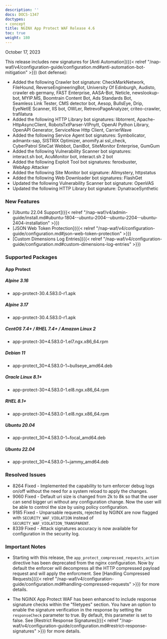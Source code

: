 ```yaml
---
description: ''
docs: DOCS-1347
doctypes:
- concept
title: NGINX App Protect WAF Release 4.6
toc: true
weight: 180
---
```


October 17, 2023

This release includes new signatures for [Anti Automation]({{< relref "/nap-waf/v4/configuration-guide/configuration.md#anti-automation-bot-mitigation" >}}) (bot defense):

- Added the following Crawler bot signature: CheckMarkNetwork, FileHound, ReverseEngineeringBot, University Of Edinburgh, Audisto, crawler eb germany, FAST Enterprise, AASA-Bot, Neticle, newslookup-bot, MYIP.MS, Boomtrain Content Bot, Ads Standards Bot, Seamless Link Tester, CMS detector bot, Aesop, BullsEye, Drip, EyeNetIE Scanner, IIS bot, OWLer, RetrevoPageAnalyzer, criteo-crawler, trafilatura
- Added the following HTTP Library bot signatures: libtorrent, Apache-HttpAsyncClient, RobotsTxtParser-VIPnytt, OpenAI Python Library, OpenAPI Generator, ServiceNow Http Client, CarrierWave
- Added the following Service Agent bot signatures: Symbolicator, admantx-sap, SISTRIX Optimizer, anomify.ai ssl_check, CyberPatrol SiteCat Webbot, DaniBot, SiteMonitor Enterprise, GumGum
- Added the following Vulnerability Scanner bot signatures: interact.sh bot, AcuMonitor bot, interact.sh 2 bot 
- Added the following Exploit Tool bot signatures: feroxbuster, WebApp Attacker 
- Added the following Site Monitor bot signature: Allmystery, httpstatus
- Added the following Web Downloader bot signatures: FlashGet
- Updated the following Vulnerability Scanner bot signature: OpenVAS
- Updated the following HTTP Library bot signature: DynatraceSynthetic


### New Features

- [Ubuntu 22.04 Support]({{< relref "/nap-waf/v4/admin-guide/install.md#ubuntu-1804--ubuntu-2004--ubuntu-2204--ubuntu-2404-installation" >}}) 
- [JSON Web Token Protection]({{< relref "/nap-waf/v4/configuration-guide/configuration.md#json-web-token-protection" >}})
- [Custom Dimensions Log Entries]({{< relref "/nap-waf/v4/configuration-guide/configuration.md#custom-dimensions-log-entries" >}})


### Supported Packages

#### App Protect

##### Alpine 3.16

- app-protect-30.4.583.0-r1.apk

##### Alpine 3.17

- app-protect-30.4.583.0-r1.apk

##### CentOS 7.4+ / RHEL 7.4+ / Amazon Linux 2

- app-protect-30+4.583.0-1.el7.ngx.x86_64.rpm

##### Debian 11

- app-protect_30+4.583.0-1~bullseye_amd64.deb

##### Oracle Linux 8.1+

- app-protect-30+4.583.0-1.el8.ngx.x86_64.rpm

##### RHEL 8.1+

- app-protect-30+4.583.0-1.el8.ngx.x86_64.rpm

##### Ubuntu 20.04

- app-protect_30+4.583.0-1~focal_amd64.deb

##### Ubuntu 22.04

- app-protect_30+4.583.0-1~jammy_amd64.deb


### Resolved Issues

- 8264 Fixed - Implemented the capability to turn enforcer debug logs on/off without the need for a system reload to apply the changes.
- 9060 Fixed - Default uri size is changed from 2k to 8k so that the user can send bigger uri without any configuration change. Now the user will be able to control the size by using policy configuration.
- 9185 Fixed - Unparsable requests, rejected by NGINX are now flagged with `SECURITY_WAF_VIOLATION` instead of `SECURITY_WAF_VIOLATION_TRANSPARENT`.
- 8339 Fixed - Attack signatures accuracy is now available for configuration in the security log.


### **Important Notes**

- Starting with this release, the `app_protect_compressed_requests_action` directive has been deprecated from the nginx configuration. Now by default the enforcer will decompress all the HTTP compressed payload request and will apply the enforcment. See [Handling Compressed Requests]({{< relref "/nap-waf/v4/configuration-guide/configuration.md#handling-compressed-requests" >}}) for more details.

- The NGINX App Protect WAF has been enhanced to include response signature checks within the "filetypes" section. You have an option to enable the signature verification in the response by setting the `responseCheck` parameter to true. By default, this parameter is set to false. See [Restrict Response Signatures]({{< relref "/nap-waf/v4/configuration-guide/configuration.md#restrict-response-signatures" >}}) for more details.
